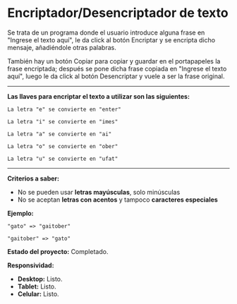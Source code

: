 # Encriptador/Desencriptador de texto

Se trata de un programa donde el usuario introduce alguna frase en "Ingrese el texto aquí", le da click al botón Encriptar y se encripta dicho mensaje, añadiéndole otras palabras.

También hay un botón Copiar para copiar y guardar en el portapapeles la frase encriptada; después se pone dicha frase copiada en "Ingrese el texto aquí", luego le da click al botón Desencriptar y vuele a ser la frase original.

---

**Las llaves para encriptar el texto a utilizar son las siguientes:**

`La letra "e" se convierte en "enter"`

`La letra "i" se convierte en "imes"`

`La letra "a" se convierte en "ai"`

`La letra "o" se convierte en "ober"`

`La letra "u" se convierte en "ufat"`

---

**Criterios a saber:**

- No se pueden usar **letras mayúsculas**, solo minúsculas
- No se aceptan **letras con acentos** y tampoco **caracteres especiales**

**Ejemplo:**

`"gato" => "gaitober"`

`"gaitober" => "gato"`

**Estado del proyecto:** Completado.

**Responsividad:**
- **Desktop:** Listo.
- **Tablet:** Listo.
- **Celular:** Listo.